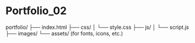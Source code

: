 # Portfolio_02

portfolio/
├── index.html
├── css/
│   └── style.css
├── js/
│   └── script.js
├── images/
└── assets/ (for fonts, icons, etc.)